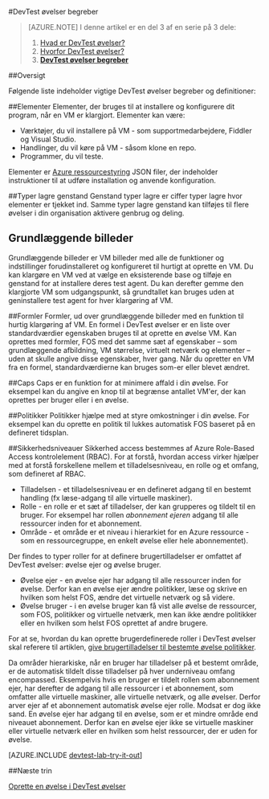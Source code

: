<properties
    pageTitle="DevTest øvelser begreber | Microsoft Azure"
    description="Lær de grundlæggende begreber i DevTest øvelser, og hvordan det kan gøre det nemmere at oprette, administrere og overvåge Azure virtuelle maskiner"
    services="devtest-lab,virtual-machines"
    documentationCenter="na"
    authors="tomarcher"
    manager="douge"
    editor=""/>

<tags
    ms.service="devtest-lab"
    ms.workload="na"
    ms.tgt_pltfrm="na"
    ms.devlang="na"
    ms.topic="article"
    ms.date="08/25/2016"
    ms.author="tarcher"/>

#<a name="devtest-labs-concepts"></a>DevTest øvelser begreber

> [AZURE.NOTE]
> I denne artikel er en del 3 af en serie på 3 dele:
> 
> 1. [Hvad er DevTest øvelser?](devtest-lab-overview.md)
> 1. [Hvorfor DevTest øvelser?](devtest-lab-why.md)
> 1. **[DevTest øvelser begreber](devtest-lab-concepts.md)**

##<a name="overview"></a>Oversigt

Følgende liste indeholder vigtige DevTest øvelser begreber og definitioner:

##<a name="artifacts"></a>Elementer
Elementer, der bruges til at installere og konfigurere dit program, når en VM er klargjort. Elementer kan være:

- Værktøjer, du vil installere på VM - som supportmedarbejdere, Fiddler og Visual Studio.
- Handlinger, du vil køre på VM - såsom klone en repo.
- Programmer, du vil teste.

Elementer er [Azure ressourcestyring](../azure-resource-manager/resource-group-overview.md) JSON filer, der indeholder instruktioner til at udføre installation og anvende konfiguration. 

##<a name="artifact-repositories"></a>Typer lagre genstand
Genstand typer lagre er ciffer typer lagre hvor elementer er tjekket ind. Samme typer lagre genstand kan tilføjes til flere øvelser i din organisation aktivere genbrug og deling.

## <a name="base-images"></a>Grundlæggende billeder
Grundlæggende billeder er VM billeder med alle de funktioner og indstillinger forudinstalleret og konfigureret til hurtigt at oprette en VM. Du kan klargøre en VM ved at vælge en eksisterende base og tilføje en genstand for at installere deres test agent. Du kan derefter gemme den klargjorte VM som udgangspunkt, så grundtallet kan bruges uden at geninstallere test agent for hver klargøring af VM.

##<a name="formulas"></a>Formler 
Formler, ud over grundlæggende billeder med en funktion til hurtig klargøring af VM. En formel i DevTest øvelser er en liste over standardværdier egenskaben bruges til at oprette en øvelse VM. Kan oprettes med formler, FOS med det samme sæt af egenskaber – som grundlæggende afbildning, VM størrelse, virtuelt netværk og elementer – uden at skulle angive disse egenskaber, hver gang. Når du opretter en VM fra en formel, standardværdierne kan bruges som-er eller blevet ændret.

##<a name="caps"></a>Caps
Caps er en funktion for at minimere affald i din øvelse. For eksempel kan du angive en knop til at begrænse antallet VM'er, der kan oprettes per bruger eller i en øvelse.

##<a name="policies"></a>Politikker
Politikker hjælpe med at styre omkostninger i din øvelse. For eksempel kan du oprette en politik til lukkes automatisk FOS baseret på en defineret tidsplan.

##<a name="security-levels"></a>Sikkerhedsniveauer
Sikkerhed access bestemmes af Azure Role-Based Access kontrolelement (RBAC). For at forstå, hvordan access virker hjælper med at forstå forskellene mellem et tilladelsesniveau, en rolle og et omfang, som defineret af RBAC. 

- Tilladelsen - et tilladelsesniveau er en defineret adgang til en bestemt handling (fx læse-adgang til alle virtuelle maskiner). 
- Rolle - en rolle er et sæt af tilladelser, der kan grupperes og tildelt til en bruger. For eksempel har rollen *abonnement ejeren* adgang til alle ressourcer inden for et abonnement. 
- Område - et område er et niveau i hierarkiet for en Azure ressource - som en ressourcegruppe, en enkelt øvelse eller hele abonnementet).
 
Der findes to typer roller for at definere brugertilladelser er omfattet af DevTest øvelser: øvelse ejer og øvelse bruger.

- Øvelse ejer - en øvelse ejer har adgang til alle ressourcer inden for øvelse. Derfor kan en øvelse ejer ændre politikker, læse og skrive en hvilken som helst FOS, ændre det virtuelle netværk og så videre. 
- Øvelse bruger - i en øvelse bruger kan få vist alle øvelse de ressourcer, som FOS, politikker og virtuelle netværk, men kan ikke ændre politikker eller en hvilken som helst FOS oprettet af andre brugere. 


For at se, hvordan du kan oprette brugerdefinerede roller i DevTest øvelser skal referere til artiklen, [give brugertilladelser til bestemte øvelse politikker](devtest-lab-grant-user-permissions-to-specific-lab-policies.md).

Da områder hierarkiske, når en bruger har tilladelser på et bestemt område, er de automatisk tildelt disse tilladelser på hver underniveau omfang encompassed. Eksempelvis hvis en bruger er tildelt rollen som abonnement ejer, har derefter de adgang til alle ressourcer i et abonnement, som omfatter alle virtuelle maskiner, alle virtuelle netværk, og alle øvelser. Derfor arver ejer af et abonnement automatisk øvelse ejer rolle. Modsat er dog ikke sand. En øvelse ejer har adgang til en øvelse, som er et mindre område end niveauet abonnement. Derfor kan en øvelse ejer ikke se virtuelle maskiner eller virtuelle netværk eller en hvilken som helst ressourcer, der er uden for øvelse.

[AZURE.INCLUDE [devtest-lab-try-it-out](../../includes/devtest-lab-try-it-out.md)]

##<a name="next-steps"></a>Næste trin

[Oprette en øvelse i DevTest øvelser](devtest-lab-create-lab.md)